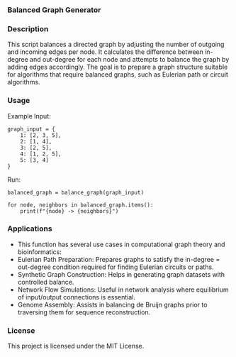 ### Balanced Graph Generator


### Description
This script balances a directed graph by adjusting the number of outgoing and incoming edges per node. It calculates the difference between in-degree and out-degree for each node and attempts to balance the graph by adding edges accordingly. The goal is to prepare a graph structure suitable for algorithms that require balanced graphs, such as Eulerian path or circuit algorithms.

### Usage

Example Input:

```
graph_input = {
    1: [2, 3, 5],
    2: [1, 4],
    3: [2, 5],
    4: [1, 2, 5],
    5: [3, 4]
}
```

Run:
```
balanced_graph = balance_graph(graph_input)

for node, neighbors in balanced_graph.items():
    print(f"{node} -> {neighbors}")
``` 
### Applications
* This function has several use cases in computational graph theory and bioinformatics:
* Eulerian Path Preparation: Prepares graphs to satisfy the in-degree = out-degree condition required for finding Eulerian circuits or paths.
* Synthetic Graph Construction: Helps in generating graph datasets with controlled balance.
* Network Flow Simulations: Useful in network analysis where equilibrium of input/output connections is essential.
* Genome Assembly: Assists in balancing de Bruijn graphs prior to traversing them for sequence reconstruction.

### License
This project is licensed under the MIT License.

